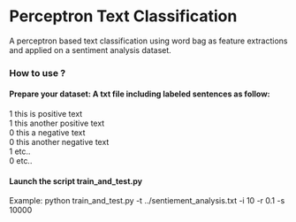 # Perceptron Text Classification
A perceptron based text classification using word bag as feature extractions and applied on a sentiment analysis dataset.

### How to use ?
#### Prepare your dataset: A txt file including labeled sentences as follow:
1 this is positive text
<br>1 this another positive text
<br>0 this a negative text
<br>0 this another negative text
<br>1 etc..
<br>0 etc..
#### Launch the script train_and_test.py
Example: python train_and_test.py -t ../sentiement_analysis.txt  -i 10 -r 0.1 -s 10000



